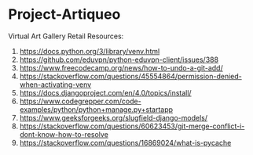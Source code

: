 # Project-Artiqueo
Virtual Art Gallery Retail
Resources: 
1. https://docs.python.org/3/library/venv.html
2. https://github.com/eduvpn/python-eduvpn-client/issues/388
3. https://www.freecodecamp.org/news/how-to-undo-a-git-add/
4. https://stackoverflow.com/questions/45554864/permission-denied-when-activating-venv
5. https://docs.djangoproject.com/en/4.0/topics/install/
6. https://www.codegrepper.com/code-examples/python/python+manage.py+startapp
7. https://www.geeksforgeeks.org/slugfield-django-models/
8. https://stackoverflow.com/questions/60623453/git-merge-conflict-i-dont-know-how-to-resolve
9. https://stackoverflow.com/questions/16869024/what-is-pycache